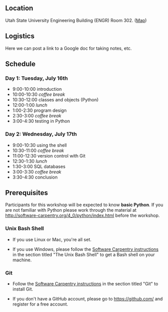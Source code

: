 <a id="location"></a> Location
------------------------------

Utah State University Engineering Building (ENGR) Room 302.
([Map](http://www.usu.edu/map/index.cfm?id=32))


<a id="logistics"></a> Logistics
--------------------------------

Here we can post a link to a Google doc for taking notes, etc.


<a id="schedule"></a> Schedule
------------------------------

### Day 1: Tuesday, July 16th

* 9:00-10:00 introduction
* 10:00-10:30 *coffee break*
* 10:30-12:00 classes and objects (Python)
* 12:00-1:00 *lunch*
* 1:00-2:30 program design
* 2:30-3:00 *coffee break*
* 3:00-4:30 testing in Python


### Day 2: Wednesday, July 17th

* 9:00-10:30 using the shell
* 10:30-11:00 *coffee break*
* 11:00-12:30 version control with Git
* 12:30-1:30 *lunch*
* 1:30-3:00 SQL databases
* 3:00-3:30 *coffee break*
* 3:30-4:30 conclusion


<a id="install"></a> Prerequisites
----------------------------------

Participants for this workshop will be expected to know **basic Python**.  If you 
are not familiar with Python please work through the material at 
<http://software-carpentry.org/4_0/python/index.html> before the workshop.


### Unix Bash Shell

* If you use Linux or Mac, you're all set. 

* If you use Windows, please follow the [Software Carpentry instructions](http://software-carpentry.org/bootcamps/setup.html)
    in the section titled "The Unix Bash Shell" to get a Bash shell on your machine.


### Git

* Follow the [Software Carpentry 
instructions](http://software-carpentry.org/bootcamps/setup.html) in the section 
titled "Git" to install Git.

* If you don't have a GitHub account, please go to <https://github.com/> and 
register for a free account.
